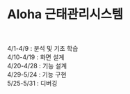 <h1>Aloha 근태관리시스템</h1><br>

4/1-4/9 : 분석 및 기초 학습 <br>
4/10-4/19 : 화면 설계 <br>
4/20-4/28 : 기능 설계 <br>
4/29-5/24 : 기능 구현 <br>
5/25-5/31 : 디버깅 <br>
